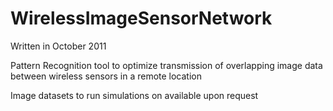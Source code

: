 WirelessImageSensorNetwork
==========================

Written in October 2011

Pattern Recognition tool to optimize transmission of overlapping image data between wireless sensors in a remote location

Image datasets to run simulations on available upon request
